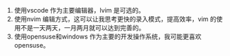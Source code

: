 

1. 使用vscode 作为主要编辑器，lvim 是可选的。
2. 使用nvim 编辑方式，这可以让我思考更快的录入模式，提高效率，vim 的使用不是一天两天，一月两月就可以达到完善的。
3. 使用opensuse和windows 作为主要的开发操作系统，我可能更喜欢opensuse。